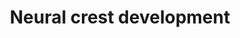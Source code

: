 ---
annotations:
- id: PW:0000650
  parent: signaling pathway
  type: Pathway Ontology
  value: signaling pathway pertinent to development
authors:
- Gwo
- MaintBot
- Ddigles
- Khanspers
description: This pathway displays genes required for different processes in neural
  crest development. It is based on genetic and signaling interactions.
last-edited: 2014-01-29
organisms:
- Danio rerio
redirect_from:
- /index.php/Pathway:WP548
- /instance/WP548
- /instance/WP548_r73522
revision: r73522
schema-jsonld:
- '@context': https://schema.org/
  '@id': https://wikipathways.github.io/pathways/WP548.html
  '@type': Dataset
  creator:
    '@type': Organization
    name: WikiPathways
  description: This pathway displays genes required for different processes in neural
    crest development. It is based on genetic and signaling interactions.
  keywords:
  - aox3
  - bcmo1
  - bmp2b
  - bmp7a
  - bmp7b
  - csf1r
  - dct
  - dlx1a
  - dlx2a
  - dlx3b
  - dlx4a
  - dlx4b
  - dlx5a
  - ednrb1
  - egr2b
  - foxd3
  - gch2
  - gchfr
  - id2a
  - kita
  - kitb
  - ltk
  - mbp
  - mbz
  - mitfa
  - msxb
  - msxc
  - msxe
  - myca
  - oca2
  - pah
  - pax3a
  - pax7a
  - pcbd1
  - phox2b
  - plp1a
  - plp1b
  - pts
  - qdpra
  - qdprb1
  - ret1
  - silva
  - silvb
  - slc24a5
  - slc45a2
  - snai1b
  - sox10
  - sox9b
  - spra
  - tfap2a
  - twist1a
  - twist1b
  - tyr
  - tyrp1b
  - wnt8a
  - zic1
  - zic2a
  - zic2b
  - zic3
  - zic5
  license: CC0
  name: Neural crest development
seo: CreativeWork
title: Neural crest development
wpid: WP548
---